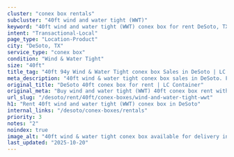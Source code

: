 ```yaml
---
cluster: "conex box rentals"
subcluster: "40ft wind and water tight (WWT)"
keyword: "40ft wind and water tight (WWT) conex box for rent DeSoto, TX"
intent: "Transactional-Local"
page_type: "Location-Product"
city: "DeSoto, TX"
service_type: "conex box"
condition: "Wind & Water Tight"
size: "40ft"
title_tag: "40ft 94y Wind & Water Tight conex box Sales in DeSoto | LC Container"
meta_description: "40ft wind & water tight conex box sales in DeSoto. Fast delivery, competitive pricing. Serving conex boxes area. Quote ID: YLL. Call (214) 524-4168 for your free quote today."
original_title: "DeSoto 40ft conex box for rent | LC Container"
original_meta: "Buy wind and water tight (WWT) 40ft conex box rent with local delivery in DeSoto, TX. LC Container — local Since 2003. Request a fast quote today."
url_slug: "/desoto/rent/40ft/conex-boxes/wind-and-water-tight-wwt"
h1: "Rent 40ft wind and water tight (WWT) conex box in DeSoto"
internal_links: "/desoto/conex-boxes/rentals"
priority: 3
notes: "2"
noindex: true
image_alt: "40ft wind & water tight conex box available for delivery in DeSoto"
last_updated: "2025-10-20"
---
```


<!-- TODO: Add unique city/inventory copy, images, and internal links here. -->
